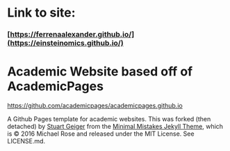 
# Link to site:

### [https://ferrenaalexander.github.io/](https://einsteinomics.github.io/)




# Academic Website based off of AcademicPages

https://github.com/academicpages/academicpages.github.io

A Github Pages template for academic websites. This was forked (then detached) by [Stuart Geiger](https://github.com/staeiou) from the [Minimal Mistakes Jekyll Theme](https://mmistakes.github.io/minimal-mistakes/), which is © 2016 Michael Rose and released under the MIT License. See LICENSE.md.


